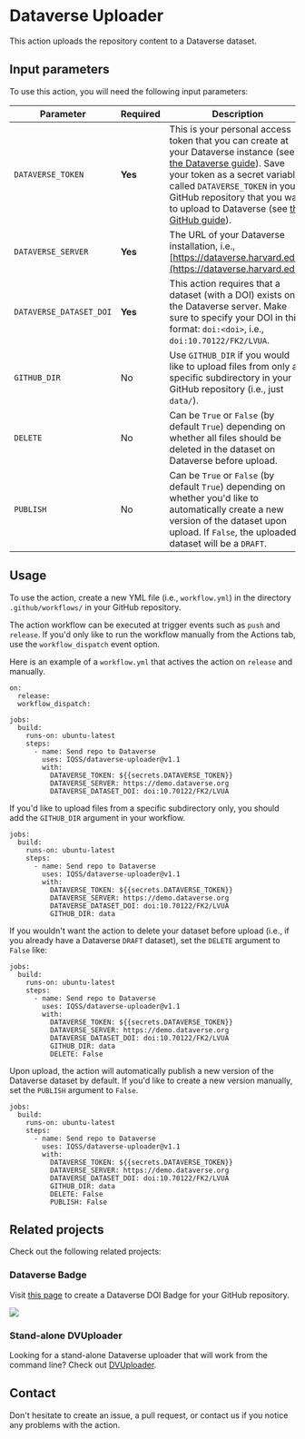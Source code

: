 # Dataverse Uploader

This action uploads the repository content to a Dataverse dataset.

## Input parameters

To use this action, you will need the following input parameters:

| Parameter | Required | Description |
| --------- | -------- | ------------|
| `DATAVERSE_TOKEN` | **Yes** | This is your personal access token that you can create at your Dataverse instance (see [the Dataverse guide](https://guides.dataverse.org/en/latest/user/account.html#how-to-create-your-api-token)). Save your token as a secret variable called `DATAVERSE_TOKEN` in your GitHub repository that you want to upload to Dataverse (see [the GitHub guide](https://docs.github.com/en/actions/security-guides/encrypted-secrets#creating-encrypted-secrets-for-a-repository)). |
| `DATAVERSE_SERVER` | **Yes** | The URL of your Dataverse installation, i.e., [https://dataverse.harvard.edu](https://dataverse.harvard.edu). |
| `DATAVERSE_DATASET_DOI` | **Yes** | This action requires that a dataset (with a DOI) exists on the Dataverse server. Make sure to specify your DOI in this format: `doi:<doi>`, i.e., `doi:10.70122/FK2/LVUA`. |
| `GITHUB_DIR` | No | Use `GITHUB_DIR` if you would like to upload files from only a specific subdirectory in your GitHub repository (i.e., just `data/`). |
| `DELETE` | No | Can be `True` or `False` (by default `True`) depending on whether all files should be deleted in the dataset on Dataverse before upload. |
| `PUBLISH` | No | Can be `True` or `False` (by default `True`) depending on whether you'd like to automatically create a new version of the dataset upon upload. If `False`, the uploaded dataset will be a `DRAFT`. |

## Usage

To use the action, create a new YML file (i.e., `workflow.yml`) in the directory `.github/workflows/` in your GitHub repository.

The action workflow can be executed at trigger events such as `push` and `release`. If you'd only like to run the workflow manually from the Actions tab, use the `workflow_dispatch` event option.

Here is an example of a `workflow.yml` that actives the action on `release` and manually.

```
on: 
  release:
  workflow_dispatch:

jobs:
  build:
    runs-on: ubuntu-latest
    steps:
      - name: Send repo to Dataverse 
        uses: IQSS/dataverse-uploader@v1.1
        with:
          DATAVERSE_TOKEN: ${{secrets.DATAVERSE_TOKEN}}
          DATAVERSE_SERVER: https://demo.dataverse.org
          DATAVERSE_DATASET_DOI: doi:10.70122/FK2/LVUA
```

If you'd like to upload files from a specific subdirectory only, you should add the `GITHUB_DIR` argument in your workflow.

```
jobs:
  build:
    runs-on: ubuntu-latest
    steps:
      - name: Send repo to Dataverse 
        uses: IQSS/dataverse-uploader@v1.1
        with:
          DATAVERSE_TOKEN: ${{secrets.DATAVERSE_TOKEN}}
          DATAVERSE_SERVER: https://demo.dataverse.org
          DATAVERSE_DATASET_DOI: doi:10.70122/FK2/LVUA
          GITHUB_DIR: data
```

If you wouldn't want the action to delete your dataset before upload (i.e., if you already have a Dataverse `DRAFT` dataset), set the `DELETE` argument to `False` like:

```
jobs:
  build:
    runs-on: ubuntu-latest
    steps:
      - name: Send repo to Dataverse 
        uses: IQSS/dataverse-uploader@v1.1
        with:
          DATAVERSE_TOKEN: ${{secrets.DATAVERSE_TOKEN}}
          DATAVERSE_SERVER: https://demo.dataverse.org
          DATAVERSE_DATASET_DOI: doi:10.70122/FK2/LVUA
          GITHUB_DIR: data
          DELETE: False
```

Upon upload, the action will automatically publish a new version of the Dataverse dataset by default. If you'd like to create a new version manually, set the `PUBLISH` argument to `False`.

```
jobs:
  build:
    runs-on: ubuntu-latest
    steps:
      - name: Send repo to Dataverse 
        uses: IQSS/dataverse-uploader@v1.1
        with:
          DATAVERSE_TOKEN: ${{secrets.DATAVERSE_TOKEN}}
          DATAVERSE_SERVER: https://demo.dataverse.org
          DATAVERSE_DATASET_DOI: doi:10.70122/FK2/LVUA
          GITHUB_DIR: data
          DELETE: False
          PUBLISH: False
```

## Related projects

Check out the following related projects:

### Dataverse Badge 

Visit [this page](https://atrisovic.github.io/dataverse-badge/) to create a Dataverse DOI Badge for your GitHub repository.

[![](<https://img.shields.io/badge/Dataverse DOI-10.70122/FK2/LVUADQ-orange>)](https://demo.dataverse.org)

### Stand-alone DVUploader

Looking for a stand-alone Dataverse uploader that will work from the command line? Check out [DVUploader](https://github.com/GlobalDataverseCommunityConsortium/dataverse-uploader).

## Contact

Don't hesitate to create an issue, a pull request, or contact us if you notice any problems with the action.

